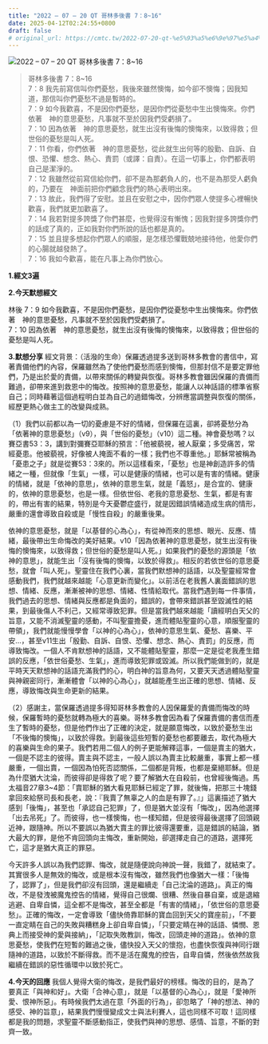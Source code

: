 ```yaml
---
title: "2022 – 07 – 20 QT 哥林多後書 7：8~16"
date: 2025-04-12T02:24:55+0800
draft: false
# original_url: https://cmtc.tw/2022-07-20-qt-%e5%93%a5%e6%9e%97%e5%a4%9a%e5%be%8c%e6%9b%b8-7%ef%bc%9a816
---
```


![2022 – 07 – 20 QT 哥林多後書 7：8\~16](/images/qt.jpg  "2022 – 07 – 20 QT 哥林多後書 7：8\~16")

> 哥林多後書 7：8\~16  
> 7：8 我先前寫信叫你們憂愁，我後來雖然懊悔，如今卻不懊悔；因我知道，那信叫你們憂愁不過是暫時的。  
> 7：9 如今我歡喜，不是因你們憂愁，是因你們從憂愁中生出懊悔來。你們依著　神的意思憂愁，凡事就不至於因我們受虧損了。  
> 7：10 因為依著　神的意思憂愁，就生出沒有後悔的懊悔來，以致得救；但世俗的憂愁是叫人死。  
> 7：11 你看，你們依著　神的意思憂愁，從此就生出何等的殷勤、自訴、自恨、恐懼、想念、熱心、責罰（或譯：自責）。在這一切事上，你們都表明自己是潔淨的。  
> 7：12 我雖然從前寫信給你們，卻不是為那虧負人的，也不是為那受人虧負的，乃要在　神面前把你們顧念我們的熱心表明出來。  
> 7：13 故此，我們得了安慰。並且在安慰之中，因你們眾人使提多心裡暢快歡喜，我們就更加歡喜了。  
> 7：14 我若對提多誇獎了你們甚麼，也覺得沒有慚愧；因我對提多誇獎你們的話成了真的，正如我對你們所說的話也都是真的。  
> 7：15 並且提多想起你們眾人的順服，是怎樣恐懼戰兢地接待他，他愛你們的心腸就越發熱了。  
> 7：16 我如今歡喜，能在凡事上為你們放心。

**1.經文3遍**

**2.今天默想經文**
  
林後 7：9 如今我歡喜，不是因你們憂愁，是因你們從憂愁中生出懊悔來。你們依著　神的意思憂愁，凡事就不至於因我們受虧損了。  
7：10 因為依著　神的意思憂愁，就生出沒有後悔的懊悔來，以致得救；但世俗的憂愁是叫人死。

**3.默想分享**
經文背景：（活潑的生命）保羅透過提多送到哥林多教會的書信中，寫著責備他們的內容，保羅雖然為了使他們憂愁而感到懊悔，但那封信不是要定罪他們，乃是出於愛的責備，以帶來關係的轉變與恢復。哥林多教會雖因保羅的責備而難過，卻帶來進到救恩中的悔改。按照神的意思憂愁，能讓人以神話語的標準省察自己；同時藉著這個過程明白並為自己的過錯悔改，分辨應當調整與恢復的關係，經歷更熱心做主工的改變與成熟。

（1）我們以前都以為一切的憂慮是不好的情緒，但保羅在這裏，卻將憂愁分為「依著神的意思憂愁」（v9），與「世俗的憂愁」（v10）這二種。神會憂愁嗎？以賽亞書53：3，講到對彌賽亞耶穌的預言：「他被藐視，被人厭棄；多受痛苦，常經憂患。他被藐視，好像被人掩面不看的一樣；我們也不尊重他。」耶穌常被稱為「憂患之子」就是從賽53：3來的。所以這樣看來，「憂愁」也是神創造許多的情緒之一種，但就像「生氣」一樣，可以是健康的情緒，也可以是有害的情緒。健康的情緒，就是「依神的意思」，依神的意思生氣，就是「義怒」，是合宜的、健康的，依神的意思憂愁，也是一樣。但依世俗、老我的意思憂愁、生氣，都是有害的，帶出有害的結果，特別是今天憂鬱症盛行，就是因錯誤情緒造成生病的情形，嚴重的還會導致自殺或是「慢性自殺」的嚴重後果。

依神的意思憂愁，就是「以基督的心為心」，有從神而來的思想、眼光、反應、情緒，最後帶出生命悔改的美好結果。v10「因為依著神的意思憂愁，就生出沒有後悔的懊悔來，以致得救；但世俗的憂愁是叫人死。」如果我們的憂愁的源頭是「依神的意思」，就能生出「沒有後悔的懊悔，以致於得救」。相反的若依世俗的意思憂愁，就會「叫人死」。聖靈住在我們心裏，當我們默想神的話語，以及聖靈經常會感動我們，我們就越來越能「心意更新而變化」。以前活在老我舊人裏面錯誤的思想、情緒、反應，漸漸被神的思想、情緒、性情給取代。當我們遇到每一件事情，我們過去的思想、情緒與反應都是負面的，錯誤的，會帶來錯誤甚至毀滅性的結果，到最後傷人不利己，又經常導致犯罪。但是當我們越來越能「讀經明白天父的旨意，又能不消滅聖靈的感動，不叫聖靈擔憂，進而體貼聖靈的心意，順服聖靈的帶領」，我們就能慢慢學會「以神的心為心」，依神的意思生氣、憂愁、喜樂、平安…，甚至v11生出「殷勤、自訴、自恨、恐懼、想念、熱心、責罰」的反應，而導致悔改。一個人不肯默想神的話語，又不能體貼聖靈，那麼一定是從老我產生錯誤的反應，「依世俗憂愁、生氣」，進而導致犯罪或毀滅。所以我們能做到的，就是平時天天默想神的話語充滿我們的心，明白神的旨意為何，又要天天透過體貼聖靈與神親密同行，漸漸體會「以神的心為心」，就越能產生出正確的思想、情緒、反應，導致悔改與生命更新的結果。

（2）感謝主，當保羅透過提多得知哥林多教會的人因保羅愛的責備而悔改的時候，保羅暫時的憂愁就轉為極大的喜樂。哥林多教會因為看了保羅責備的書信而產生了暫時的憂愁，但是他們作出了正確的決定，就是願意悔改，以致於憂愁生出「不後悔的懊悔」，以致於得救。到最後這些短暫的憂愁也都要離去，取代為極大的喜樂與生命的果子。我們若用二個人的例子更能解釋這事，一個是賣主的猶大，一個是不認主的彼得。賣主與不認主，一般人誤以為賣主比較嚴重，事實上都一樣嚴重，一個出賣，一個因為怕死否認關係，二個都是背叛，也都是棄絕耶穌。但是為什麼猶大沈淪，而彼得卻是得救了呢？要了解猶大在自殺前，也曾經後悔過。馬太福音27章3\~4節：「賣耶穌的猶大看見耶穌已經定了罪，就後悔，把那三十塊錢拿回來給祭司長和長老，說：『我賣了無辜之人的血是有罪了。』」這裏描述了猶大感到「後悔」，甚至也「承認自己犯罪」了，但是猶大並沒有「悔改」，因為他選擇「出去吊死」了。而彼得，也一樣懊悔，也一樣知錯，但是彼得最後選擇了回頭親近神，跟隨神。所以不要誤以為猶大賣主的罪比彼得還要重，這是錯誤的結論，猶大最大的罪，是他不肯回頭向主悔改，重新開始，卻選擇走自己的道路，選擇死亡，這才是猶大真正的罪惡。

今天許多人誤以為我們認罪、悔改，就是隨便說向神說一聲，我錯了，就結束了。其實很多人是無效的悔改，或是根本沒有悔改，雖然我們也像猶大一樣：「後悔了，認罪了」，但是我們卻沒有回頭，還是繼續走「自己沈淪的道路」。真正的悔改，不是發洩被魔鬼控告的情緒，覺得自己很爛、很糟、然後自暴自棄，或是退縮逃避、自卑自憐，這全都不是悔改，甚至全都是「有害的情緒」，「依世俗的意思憂愁」。正確的悔改，一定會導致「儘快倚靠耶穌的寶血回到天父的寶座前」，「不要一直定睛在自己的失敗與糟糕身上卻自卑自憐」，「只要定睛在神的話語、憐憫、恩典上而接受神的愛與接納」，「記取失敗教訓，悔改，回頭走神的道路」。依神的意思憂愁，使我們在短暫的難過之後，儘快投入天父的懷抱，也盡快恢復與神同行跟隨神的道路，以致於不斷得救。而不是活在魔鬼的控告，自卑自憐，然後依然故我繼續在錯誤的惡性循環中以致於死亡。

**4.今天的回應**
我個人覺得大衛的悔改，是我們最好的榜樣。悔改的目的，是為了要真正「與神和好」。大衛「合神心意」，就是「以基督的心為心」，就是「愛神所愛、恨神所惡」。有時候我們太過在意「外面的行為」，卻忽略了「神的想法、神的感受、神的旨意」，結果我們慢慢變成文士與法利賽人，這也同樣不可取！這同樣都是我的問題，求聖靈不斷感動指正，使我們與神的思想、感情、旨意，不斷的對齊一致。
